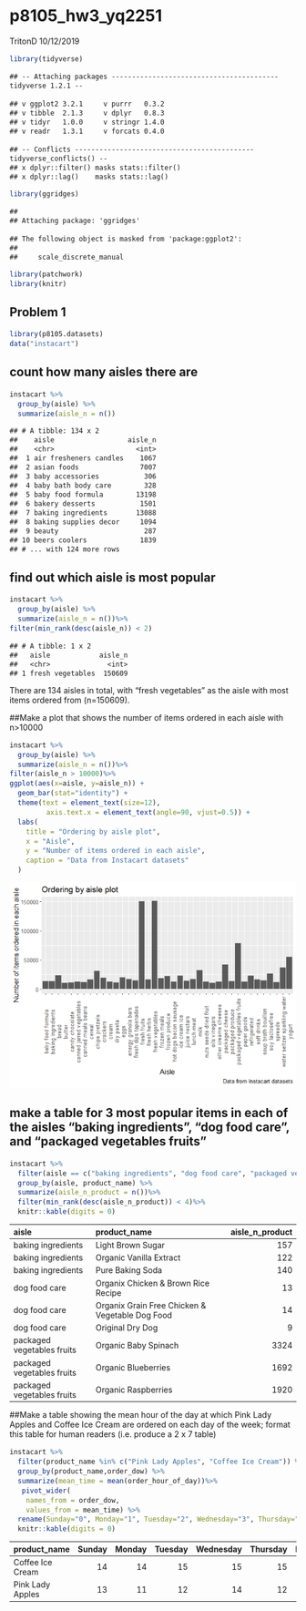 p8105\_hw3\_yq2251
================
TritonD
10/12/2019

``` r
library(tidyverse)
```

    ## -- Attaching packages ----------------------------------------- tidyverse 1.2.1 --

    ## v ggplot2 3.2.1     v purrr   0.3.2
    ## v tibble  2.1.3     v dplyr   0.8.3
    ## v tidyr   1.0.0     v stringr 1.4.0
    ## v readr   1.3.1     v forcats 0.4.0

    ## -- Conflicts -------------------------------------------- tidyverse_conflicts() --
    ## x dplyr::filter() masks stats::filter()
    ## x dplyr::lag()    masks stats::lag()

``` r
library(ggridges)
```

    ## 
    ## Attaching package: 'ggridges'

    ## The following object is masked from 'package:ggplot2':
    ## 
    ##     scale_discrete_manual

``` r
library(patchwork)
library(knitr)
```

## Problem 1

``` r
library(p8105.datasets)
data("instacart")
```

## count how many aisles there are

``` r
instacart %>%
  group_by(aisle) %>%
  summarize(aisle_n = n())
```

    ## # A tibble: 134 x 2
    ##    aisle                  aisle_n
    ##    <chr>                    <int>
    ##  1 air fresheners candles    1067
    ##  2 asian foods               7007
    ##  3 baby accessories           306
    ##  4 baby bath body care        328
    ##  5 baby food formula        13198
    ##  6 bakery desserts           1501
    ##  7 baking ingredients       13088
    ##  8 baking supplies decor     1094
    ##  9 beauty                     287
    ## 10 beers coolers             1839
    ## # ... with 124 more rows

## find out which aisle is most popular

``` r
instacart %>%
  group_by(aisle) %>%
  summarize(aisle_n = n())%>%
filter(min_rank(desc(aisle_n)) < 2)
```

    ## # A tibble: 1 x 2
    ##   aisle            aisle_n
    ##   <chr>              <int>
    ## 1 fresh vegetables  150609

There are 134 aisles in total, with “fresh vegetables” as the aisle with
most items ordered from (n=150609).

\#\#Make a plot that shows the number of items ordered in each aisle
with n\>10000

``` r
instacart %>%
  group_by(aisle) %>%
  summarize(aisle_n = n())%>%
filter(aisle_n > 10000)%>%
ggplot(aes(x=aisle, y=aisle_n)) +
  geom_bar(stat="identity") +
  theme(text = element_text(size=12),
         axis.text.x = element_text(angle=90, vjust=0.5)) +
  labs(
    title = "Ordering by aisle plot",
    x = "Aisle",
    y = "Number of items ordered in each aisle",
    caption = "Data from Instacart datasets"
  )
```

![](p8105_hw3_yq2251_files/figure-gfm/unnamed-chunk-5-1.png)<!-- -->

## make a table for 3 most popular items in each of the aisles “baking ingredients”, “dog food care”, and “packaged vegetables fruits”

``` r
instacart %>%
  filter(aisle == c("baking ingredients", "dog food care", "packaged vegetables fruits")) %>% 
  group_by(aisle, product_name) %>% 
  summarize(aisle_n_product = n())%>%
  filter(min_rank(desc(aisle_n_product)) < 4)%>%
  knitr::kable(digits = 0)
```

| aisle                      | product\_name                                   | aisle\_n\_product |
| :------------------------- | :---------------------------------------------- | ----------------: |
| baking ingredients         | Light Brown Sugar                               |               157 |
| baking ingredients         | Organic Vanilla Extract                         |               122 |
| baking ingredients         | Pure Baking Soda                                |               140 |
| dog food care              | Organix Chicken & Brown Rice Recipe             |                13 |
| dog food care              | Organix Grain Free Chicken & Vegetable Dog Food |                14 |
| dog food care              | Original Dry Dog                                |                 9 |
| packaged vegetables fruits | Organic Baby Spinach                            |              3324 |
| packaged vegetables fruits | Organic Blueberries                             |              1692 |
| packaged vegetables fruits | Organic Raspberries                             |              1920 |

\#\#Make a table showing the mean hour of the day at which Pink Lady
Apples and Coffee Ice Cream are ordered on each day of the week; format
this table for human readers (i.e. produce a 2 x 7 table)

``` r
instacart %>%
  filter(product_name %in% c("Pink Lady Apples", "Coffee Ice Cream")) %>% 
  group_by(product_name,order_dow) %>% 
  summarize(mean_time = mean(order_hour_of_day))%>%
   pivot_wider(
    names_from = order_dow,
    values_from = mean_time) %>% 
  rename(Sunday="0", Monday="1", Tuesday="2", Wednesday="3", Thursday="4", Friday="5", Saturday="6")%>%
  knitr::kable(digits = 0)
```

| product\_name    | Sunday | Monday | Tuesday | Wednesday | Thursday | Friday | Saturday |
| :--------------- | -----: | -----: | ------: | --------: | -------: | -----: | -------: |
| Coffee Ice Cream |     14 |     14 |      15 |        15 |       15 |     12 |       14 |
| Pink Lady Apples |     13 |     11 |      12 |        14 |       12 |     13 |       12 |
